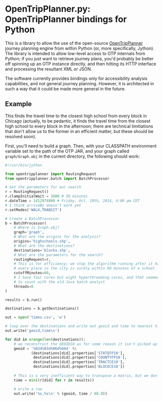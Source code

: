 # OpenTripPlanner.py: OpenTripPlanner bindings for Python

This is a library to allow the use of the open-source [OpenTripPlanner](http://www.opentripplanner.org) journey planning engine from within Python (or, more specifically, Jython). The library is intended to allow low-level access to OTP internals from Python; if you just want to retrieve journey plans, you'd probably be better off spinning up an OTP instance directly, and then hitting its HTTP interface and processing the resultant XML or JSON.

The software currently provides bindings only for accessibility analysis capabilities, and not general journey planning. However, it is architected in such a way that it could be made more general in the future.

## Example

This finds the travel time to the closest high school from every block in Chicago (actually, to be pedantic, it finds the travel time from the closest high school to every block in the afternoon; there are technical limitiations that don't allow us to the former in an efficient matter, but these should be resolved soon).

First, you'll need to build a graph. Then, with your CLASSPATH environment variable set to the path of the OTP JAR, and your graph called `graph/Graph.obj` in the current directory, the following should work:

```python
#!/usr/bin/jython

from opentripplanner import RoutingRequest
from opentripplanner.batch import BatchProcessor

# Set the parameters for our search
r = RoutingRequest()
r.clampInitialWait = 1800 # 30 minutes
r.dateTime = 1412974800 # Friday, Oct. 10th, 2014, 4:00 pm CDT
# I think arriveBy doesn't work yet
r.setModes('WALK,TRANSIT')

# Create a BatchProcessor
b = BatchProcessor(
    # Where is Graph.obj?
    graph='graph',
    # What are the origins for the analysis?
    origins='highschools.shp',
    # What are the destinations?
    destinations='blocks.shp',
    # What are the parameters for the search?
    routingRequest=r,
    # This is for efficiency; we stop the algorithm running after it has found all blocks within a certain number of minutes of a school
    # every place in the city is surely within 60 minutes of a school
    cutoffMinutes=60,
    # I have four cores but eight hyperthreading cores, and that seemed
    # to count with the old Java batch analyst
    threads=8
)

results = b.run()

destinations = b.getDestinations()

out = open('times.csv', 'w')

# loop over the destinations and write out geoid and time to nearest high school
out.write('geoid,time\n')

for did in xrange(len(destinations)):
    # we reconstruct the GEOID10 as for some reason it isn't picked up in properties
    geoid = '%02d%03d%06d%04d' %\
            (destinations[did].properties['STATEFP10'], 
             destinations[did].properties['COUNTYFP10'],
             destinations[did].properties['TRACTCE10'],
             destinations[did].properties['BLOCKCE10'])
    
    # This is a very inefficient way to transpose a matrix, but we don't have numpy in jython
    time = min((r[did] for r in results))

    # write a row
    out.write('%s,%s\n' % (geoid, time / 60.0))
```